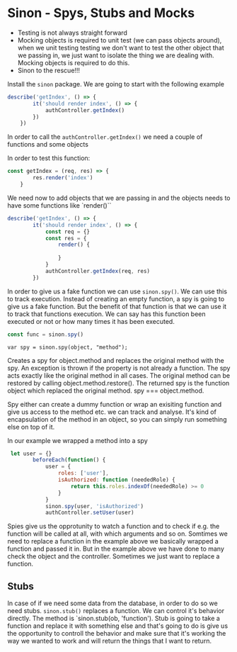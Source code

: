 # Sinon - Spys, Stubs and Mocks

* Testing is not always straight forward
* Mocking objects is required to unit test (we can pass objects around), when we unit testing testing we don't want to test the other object that we passing in, we just want to isolate the thing we are dealing with. Mocking objects is required to do this.
* Sinon to the rescue!!!

Install the `sinon` package. We are going to start with the following example

```js
describe('getIndex', () => {
        it('should render index', () => {
            authController.getIndex()
        })
    })
``` 

In order to call the `authController.getIndex()` we need a couple of functions and some objects

In order to test this function:

```js
const getIndex = (req, res) => {
        res.render('index')
    }
``` 

We need now to add objects that we are passing in and the objects needs to have some functions like `render()``

```js
describe('getIndex', () => {
        it('should render index', () => {
            const req = {}
            const res = {
                render() {
                    
                }
            }
            authController.getIndex(req, res)
        })
``` 

In order to give us a fake function we can use `sinon.spy()`. We can use this to track execution. Instead of creating an empty function, a spy is going to give us a fake function. But the benefit of that function is that we can use it to track that functions execution. We can say has this function been executed or not or how many times it has been executed. 

```js
const func = sinon.spy()
``` 


`var spy = sinon.spy(object, "method");`

Creates a spy for object.method and replaces the original method with the spy. An exception is thrown if the property is not already a function. The spy acts exactly like the original method in all cases. The original method can be restored by calling object.method.restore(). The returned spy is the function object which replaced the original method. spy === object.method.

Spy either can create a dummy function or wrap an exisiting function and give us access to the method etc. we can track and analyse. It's kind of encapsulation of the method in an object, so you can simply run something else on top of it. 

In our example we wrapped a method into a spy

```js
 let user = {}
        beforeEach(function() {
            user = {
                roles: ['user'],
                isAuthorized: function (neededRole) {
                    return this.roles.indexOf(neededRole) >= 0
                }
            }
            sinon.spy(user, 'isAuthorized')
            authController.setUser(user)
``` 

Spies give us the opprotunity to watch a function and to check if e.g. the function will be called at all, with which arguments and so on. Somtimes we need to replace a function in the example above we basically wrapped a function and passed it in. But in the example above we have done to many check the object and the controller. Sometimes we just want to replace a function.

## Stubs

In case of if we need some data from the database, in order to do so we need stubs. `sinon.stub()` replaces a function. We can control it's behavior directly. The method is `sinon.stub(ob, 'function'). Stub is going to take a function and replace it with something else and that's going to do is give us the opportunity  to controll the behavior and make sure that it's working the way we wanted to work and will return the things that I want to return.

